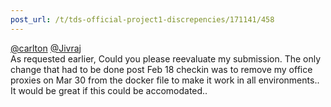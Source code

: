 ```yaml
---
post_url: /t/tds-official-project1-discrepencies/171141/458
---
```

[@carlton](/u/carlton) [@Jivraj](/u/jivraj)  
As requested earlier, Could you please reevaluate my submission. The only change that had to be done post Feb 18 checkin was to remove my office proxies on Mar 30 from the docker file to make it work in all environments.. It would be great if this could be accomodated..